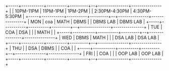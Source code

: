 +-----+-----------+----------+---------+--+---------------+---------------+
|     | 10PM-11PM | 11PM-1PM | 1PM-2PM |  | 2:30PM-4:30PM | 4:30PM-5:30PM |
+-----+-----------+----------+---------+--+---------------+---------------+
| MON | coa       | MATH     | DBMS    |  | DBMS LAB      | DBMS LAB      |
+-----+-----------+----------+---------+--+---------------+---------------+
| TUE | COA       | DSA      |         |  | MATH          |               |
+-----+-----------+----------+---------+--+---------------+---------------+
| WED | DBMS      | MATH     |         |  | DSA LAB       | DSA LAB       |
+-----+-----------+----------+---------+--+---------------+---------------+
| THU |           | DSA      | DBMS    |  | COA           |               |
+-----+-----------+----------+---------+--+---------------+---------------+
| FRI |           | COA      |         |  | OOP LAB       | OOP LAB       |
+-----+-----------+----------+---------+--+---------------+---------------+
